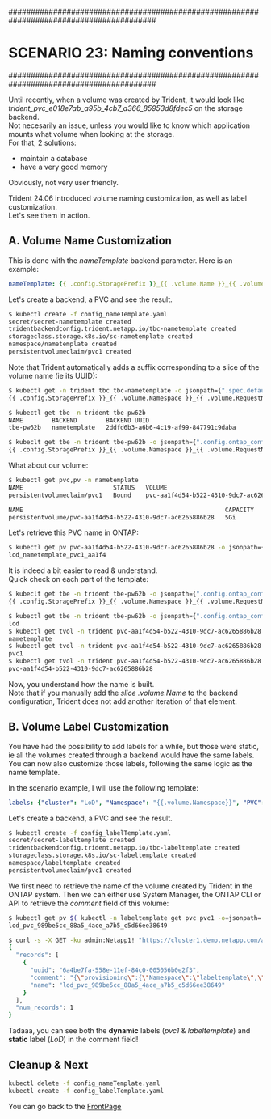 #########################################################################################
# SCENARIO 23: Naming conventions
#########################################################################################

Until recently, when a volume was created by Trident, it would look like _trident_pvc_e018e7ab_a95b_4cb7_a366_85953d8fdec5_ on the storage backend.  
Not necesarily an issue, unless you would like to know which application mounts what volume when looking at the storage.  
For that, 2 solutions:  
- maintain a database  
- have a very good memory  

Obviously, not very user friendly.  

Trident 24.06 introduced volume naming customization, as well as label customization.  
Let's see them in action.  

## A. Volume Name Customization

This is done with the _nameTemplate_ backend parameter. Here is an example:  
```yaml
nameTemplate: {{ .config.StoragePrefix }}_{{ .volume.Name }}_{{ .volume.BackendName }}
```

Let's create a backend, a PVC and see the result.  
```bash
$ kubectl create -f config_nameTemplate.yaml
secret/secret-nametemplate created
tridentbackendconfig.trident.netapp.io/tbc-nametemplate created
storageclass.storage.k8s.io/sc-nametemplate created
namespace/nametemplate created
persistentvolumeclaim/pvc1 created
```
Note that Trident automatically adds a suffix corresponding to a slice of the volume name (ie its UUID):  
```bash
$ kubectl get -n trident tbc tbc-nametemplate -o jsonpath={".spec.defaults.nameTemplate"}; echo
{{ .config.StoragePrefix }}_{{ .volume.Namespace }}_{{ .volume.RequestName }}

$ kubectl get tbe -n trident tbe-pw62b
NAME        BACKEND        BACKEND UUID
tbe-pw62b   nametemplate   2ddfd6b3-a6b6-4c19-af99-847791c9daba

$ kubeclt get tbe -n trident tbe-pw62b -o jsonpath={".config.ontap_config.defaults.nameTemplate"};echo
{{ .config.StoragePrefix }}_{{ .volume.Namespace }}_{{ .volume.RequestName }}_{{slice .volume.Name 4 9}}
```
What about our volume:  
```bash
$ kubectl get pvc,pv -n nametemplate
NAME                         STATUS   VOLUME                                     CAPACITY   ACCESS MODES   STORAGECLASS       VOLUMEATTRIBUTESCLASS   AGE
persistentvolumeclaim/pvc1   Bound    pvc-aa1f4d54-b522-4310-9dc7-ac6265886b28   5Gi        RWX            sc-nametemplate    <unset>                 158m

NAME                                                        CAPACITY   ACCESS MODES   RECLAIM POLICY   STATUS   CLAIM                STORAGECLASS   VOLUMEATTRIBUTESCLASS   REASON   AGE
persistentvolume/pvc-aa1f4d54-b522-4310-9dc7-ac6265886b28   5Gi        RWX            Delete           Bound    nametemplate/pvc1    sc-nametemplate    <unset>                          158m
```
Let's retrieve this PVC name in ONTAP:  
```bash
$ kubectl get pv pvc-aa1f4d54-b522-4310-9dc7-ac6265886b28 -o jsonpath={".spec.csi.volumeAttributes.internalName"}; echo
lod_nametemplate_pvc1_aa1f4
```
It is indeed a bit easier to read & understand.  
Quick check on each part of the template:  
```bash
$ kubeclt get tbe -n trident tbe-pw62b -o jsonpath={".config.ontap_config.defaults.nameTemplate"};echo
{{ .config.StoragePrefix }}_{{ .volume.Namespace }}_{{ .volume.RequestName }}_{{slice .volume.Name 4 9}}

$ kubectl get tbe -n trident tbe-pw62b -o jsonpath={".config.ontap_config.storagePrefix"};echo
lod
$ kubectl get tvol -n trident pvc-aa1f4d54-b522-4310-9dc7-ac6265886b28 -o jsonpath={".config.namespace"};echo
nametemplate
$ kubectl get tvol -n trident pvc-aa1f4d54-b522-4310-9dc7-ac6265886b28 -o jsonpath={".config.requestName"};echo
pvc1
$ kubectl get tvol -n trident pvc-aa1f4d54-b522-4310-9dc7-ac6265886b28 -o jsonpath={".config.name"};echo
pvc-aa1f4d54-b522-4310-9dc7-ac6265886b28
```
Now, you understand how the name is built.  
Note that if you manually add the _slice .volume.Name_ to the backend configuration, Trident does not add another iteration of that element.  

## B. Volume Label Customization  

You have had the possibility to add labels for a while, but those were static, ie all the volumes created through a backend would have the same labels. You can now also customize those labels, following the same logic as the name template.  

In the scenario example, I will use the following template:
```yaml  
labels: {"cluster": "LoD", "Namespace": "{{.volume.Namespace}}", "PVC": "{{.volume.RequestName}}"}
```

Let's create a backend, a PVC and see the result.  
```bash
$ kubectl create -f config_labelTemplate.yaml
secret/secret-labeltemplate created
tridentbackendconfig.trident.netapp.io/tbc-labeltemplate created
storageclass.storage.k8s.io/sc-labeltemplate created
namespace/labeltemplate created
persistentvolumeclaim/pvc1 created
```

We first need to retrieve the name of the volume created by Trident in the ONTAP system.
Then we can either use System Manager, the ONTAP CLI or API to retrieve the _comment_ field of this volume:  
```bash
$ kubectl get pv $( kubectl -n labeltemplate get pvc pvc1 -o=jsonpath='{.spec.volumeName}') -o=jsonpath='{.spec.csi.volumeAttributes.internalName}';echo
lod_pvc_989be5cc_88a5_4ace_a7b5_c5d66ee38649

$ curl -s -X GET -ku admin:Netapp1! "https://cluster1.demo.netapp.com/api/storage/volumes?name=lod_pvc_989be5cc_88a5_4ace_a7b5_c5d66ee38649&fields=comment" -H "accept: application/json"
{
  "records": [
    {
      "uuid": "6a4be7fa-558e-11ef-84c0-005056b0e2f3",
      "comment": "{\"provisioning\":{\"Namespace\":\"labeltemplate\",\"PVC\":\"pvc1\",\"cluster\":\"LoD\"}}",
      "name": "lod_pvc_989be5cc_88a5_4ace_a7b5_c5d66ee38649"
    }
  ],
  "num_records": 1
}
```

Tadaaa, you can see both the **dynamic** labels (_pvc1_ & _labeltemplate_) and **static** label (_LoD_) in the comment field!


## Cleanup & Next

```bash
kubectl delete -f config_nameTemplate.yaml
kubectl create -f config_labelTemplate.yaml
```

You can go back to the [FrontPage](https://github.com/YvosOnTheHub/LabNetApp)